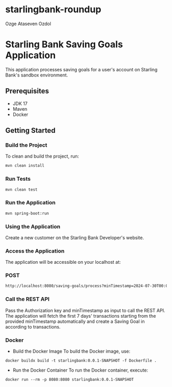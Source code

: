 # starlingbank-roundup
Ozge Ataseven Ozdol

# Starling Bank Saving Goals Application

This application processes saving goals for a user's account on Starling Bank's sandbox environment.

## Prerequisites

- JDK 17
- Maven
- Docker

## Getting Started

### Build the Project

To clean and build the project, run:

```sh
mvn clean install
```

### Run Tests
```sh
mvn clean test
```

### Run the Application
```sh
mvn spring-boot:run
```
### Using the Application

Create a new customer on the Starling Bank Developer's website.

### Access the Application
The application will be accessible on your localhost at:
### POST
```sh
http://localhost:8080/saving-goals/process?minTimestamp=2024-07-30T00:00:00.000Z
```
### Call the REST API

Pass the Authorization key and minTimestamp as input to call the REST API. The application will fetch the first 7 days' transactions starting from the provided minTimestamp automatically 
and create a Saving Goal in according to transactions.

### Docker
- Build the Docker Image
To build the Docker image, use:

```ssh
docker buildx build -t starlingbank:0.0.1-SNAPSHOT -f Dockerfile .
```
- Run the Docker Container
To run the Docker container, execute:

```ssh
docker run --rm -p 8080:8080 starlingbank:0.0.1-SNAPSHOT
```
